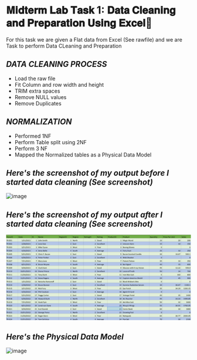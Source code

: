 # 𝐌𝐢𝐝𝐭𝐞𝐫𝐦 𝐋𝐚𝐛 𝐓𝐚𝐬𝐤 1: 𝐃𝐚𝐭𝐚 𝐂𝐥𝐞𝐚𝐧𝐢𝐧𝐠 𝐚𝐧𝐝 𝐏𝐫𝐞𝐩𝐚𝐫𝐚𝐭𝐢𝐨𝐧 𝐔𝐬𝐢𝐧𝐠 𝐄𝐱𝐜𝐞𝐥💜
For this task we are given a Flat data from Excel (See rawfile) and we are Task to perform Data CLeaning and Preparation

## *DATA CLEANING PROCESS*
- Load the raw file
- Fit Column and row width and height
- TRIM extra spaces
- Remove NULL values
- Remove Duplicates

## *NORMALIZATION*
- Performed 1NF
- Perform Table split using 2NF
- Perform 3 NF
- Mapped the Normalized tables as a Physical Data Model

## *Here's the screenshot of my output before I started data cleaning (See screenshot)*
![image](https://github.com/user-attachments/assets/944bc0d8-7e85-4227-9351-e6a9416cba91)

## *Here's the screenshot of my output after I started data cleaning (See screenshot)*

![Screenshot 2025-03-05 171212.png](https://github.com/AeroB2/EDM-PROJECTS-AeroB2/blob/5bd43bc43440a44f3744e520752055dd2c7ec13f/Screenshot%202025-03-05%20171212.png)

## *Here's the Physical Data Model*
![image](https://github.com/user-attachments/assets/182cb1c2-ef1c-49d2-8cd0-c3ef31f8617d)
